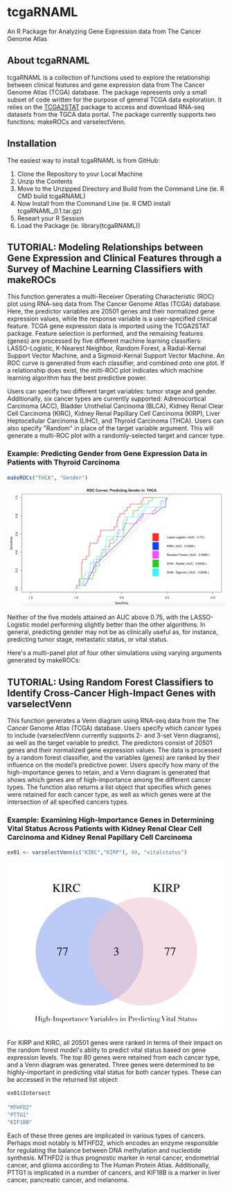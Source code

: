 # tcgaRNAML

An R Package for Analyzing Gene Expression data from The Cancer Genome Atlas

## About tcgaRNAML
tcgaRNAML is a collection of functions used to explore the relationship between clinical features and gene expression data from The Cancer Genome Atlas (TCGA) database.  The package represents only a small subset of code written for the purpose of general TCGA data exploration.  It relies on the [TCGA2STAT](https://cran.r-project.org/web/packages/TCGA2STAT/index.html) package to access and download RNA-seq datasets from the TGCA data portal.  The package currently supports two functions: makeROCs and varselectVenn.



## Installation
The easiest way to install tcgaRNAML is from GitHub:
1. Clone the Repository to your Local Machine
2. Unzip the Contents
3. Move to the Unzipped Directory and Build from the Command Line (ie. R CMD build tcgaRNAML)
4. Now Install from the Command Line (ie. R CMD install tcgaRNAML_0.1.tar.gz)
5. Researt your R Session
6. Load the Package (ie. library(tcgaRNAML))




## TUTORIAL: Modeling Relationships between Gene Expression and Clinical Features through a Survey of Machine Learning Classifiers with makeROCs

This function generates a multi-Receiver Operating Characteristic (ROC) plot using RNA-seq data from The Cancer Genome Atlas (TCGA) database.  Here, the predictor variables are 20501 genes and their normalized gene expression values, while the response variable is a user-specified clinical feature.  TCGA gene expression data is imported using the TCGA2STAT package.  Feature selection is performed, and the remaining features (genes) are processed by five different machine learning classifiers: LASSO-Logistic, K-Nearest Neighbor, Random Forest, a Radial-Kernal Support Vector Machine, and a Sigmoid-Kernal Support Vector Machine.  An ROC curve is generated from each classifier, and combined onto one plot.  If a relationship does exist, the milti-ROC plot indicates which machine learning algorithm has the best predictive power.  

Users can specify two different target variables: tumor stage and gender.  Additionally, six cancer types are currently supported: Adrenocortical Carcinoma (ACC), Bladder Urothelial Carcinoma (BLCA), Kidney Renal Clear Cell Carcinoma (KIRC), Kidney Renal Papillary Cell Carcinoma (KIRP), Liver Heptocellular Carcinoma (LIHC), and Thyroid Carcinoma (THCA).  Users can also specify "Random" in place of the target variable argument.  This will generate a multi-ROC plot with a randomly-selected target and cancer type. 

### Example: Predicting Gender from Gene Expression Data in Patients with Thyroid Carcinoma

```R
makeROCs("THCA", "Gender")
```
![image](https://github.com/jblam251/tcgaRNAML/blob/master/images/GENDER%20THCA.png)
 
Neither of the five models attained an AUC above 0.75, with the LASSO-Logistic model performing slightly better than the other algorithms.  In general, predicting gender may not be as clinically useful as, for instance, predicting tumor stage, metastatic status, or vital status.  

Here's a multi-panel plot of four other simulations using varying arguments generated by makeROCs:







## TUTORIAL: Using Random Forest Classifiers to Identify Cross-Cancer High-Impact Genes with varselectVenn

This function generates a Venn diagram using RNA-seq data from the The Cancer Genome Atlas (TCGA) database.  Users specify which cancer types to include (varselectVenn currently supports 2- and 3-set Venn diagrams), as well as the target variable to predict.  The predictors consist of 20501 genes and their normalized gene expression values.  The data is processed by a random forest classifier, and the variables (genes) are ranked by their influence on the model’s predictive power.  Users specify how many of the high-importance genes to retain, and a Venn diagram is generated that shows which genes are of high-importance among the different cancer types.  The function also returns a list object that specifies which genes were retained for each cancer type, as well as which genes were at the intersection of all specified cancers types.

### Example: Examining High-Importance Genes in Determining Vital Status Across Patients with Kidney Renal Clear Cell Carcinoma and Kidney Renal Papillary Cell Carcinoma
```R
ex01 <- varselectVenn(c("KIRC","KIRP"), 80, "vitalstatus")
```

![image](https://github.com/jblam251/tcgaRNAML/blob/master/images/KIRP-KIRC-vitastatus2.png)

For KIRP and KIRC, all 20501 genes were ranked in terms of their impact on the random forest model's ablity to predict vital status based on gene expression levels. The top 80 genes were retained from each cancer type, and a Venn diagram was generated.  Three genes were determined to be highly-important in predicting vital status for both cancer types.  These can be accessed in the returned list object:

```R
ex01$Intersect

"MTHFD2"
"PTTG1"
"KIF18B"
```

Each of these three genes are implicated in various types of cancers.  Perhaps most notably is MTHFD2, which encodes an enzyme responsible for regulating the balance between DNA methylation and nucleotide synthesis.  MTHFD2 is thus prognostic marker in renal cancer, endometrial cancer, and glioma according to The Human Protein Atlas.  Additionally, PTTG1 is implicated in a number of cancers, and KIF18B is a marker in liver cancer, pancreatic cancer, and melanoma.
